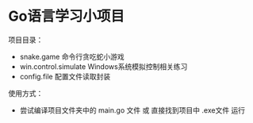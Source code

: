 # Go语言学习小项目


项目目录：
* snake.game  命令行贪吃蛇小游戏
* win.control.simulate Windows系统模拟控制相关练习
* config.file 配置文件读取封装


使用方式：
* 尝试编译项目文件夹中的 main.go 文件 或 直接找到项目中 .exe文件 运行